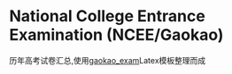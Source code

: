 # National College Entrance Examination (NCEE/Gaokao)

历年高考试卷汇总,使用[gaokao_exam](https://github.com/shaodongtang/gaokao_exam)Latex模板整理而成
